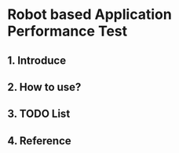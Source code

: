 # Robot based Application Performance Test
## 1. Introduce
## 2. How to use?
## 3. TODO List
## 4. Reference 

